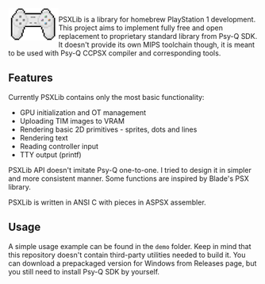 <img align="left" alt="controller" src="https://raw.githubusercontent.com/gecko0307/psxlib/main/media/controller.png" height="66" />

PSXLib is a library for homebrew PlayStation 1 development. This project aims to implement fully free and open replacement to proprietary standard library from Psy-Q SDK. It doesn't provide its own MIPS toolchain though, it is meant to be used with Psy-Q CCPSX compiler and corresponding tools.

## Features

Currently PSXLib contains only the most basic functionality:

- GPU initialization and OT management
- Uploading TIM images to VRAM
- Rendering basic 2D primitives - sprites, dots and lines
- Rendering text
- Reading controller input
- TTY output (printf)

PSXLib API doesn't imitate Psy-Q one-to-one. I tried to design it in simpler and more consistent manner. Some functions are inspired by Blade's PSX library.

PSXLib is written in ANSI C with pieces in ASPSX assembler.

## Usage
A simple usage example can be found in the `demo` folder. Keep in mind that this repository doesn't contain third-party utilities needed to build it. You can download a prepackaged version for Windows from Releases page, but you still need to install Psy-Q SDK by yourself.
